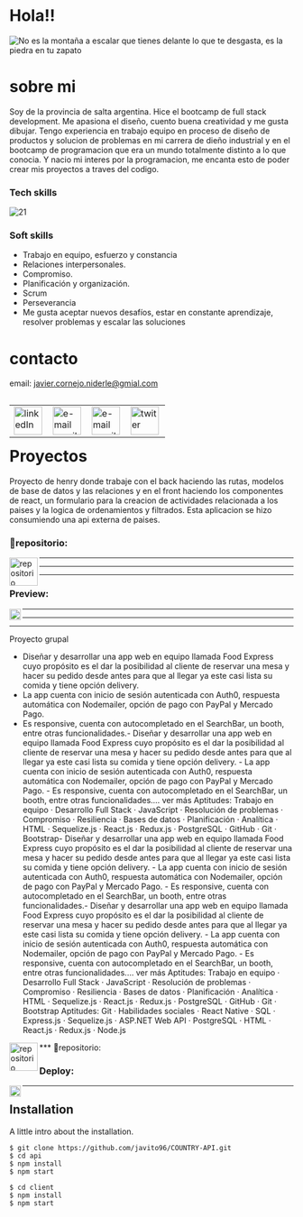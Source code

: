 # Hola!!
![No es la montaña a escalar que tienes delante lo que te desgasta, es la piedra en tu zapato](https://user-images.githubusercontent.com/94643515/205610185-0a9a7131-2d42-43d8-96a4-e34a36e92e61.gif)
# sobre mi
Soy de la provincia de salta argentina. Hice el bootcamp de full stack development. Me apasiona el diseño, cuento buena creatividad y me gusta dibujar. Tengo experiencia en  trabajo equipo en proceso de diseño de productos y solucion de problemas en mi carrera de dieño industrial y en el bootcamp de programacion que era un mundo totalmente distinto a lo que conocia. Y nacio mi interes por la programacion, me encanta esto de poder crear mis proyectos a traves del codigo.


### Tech skills

![21](https://user-images.githubusercontent.com/94643515/205609119-d1c2e2ad-e672-4b21-a297-897888e4f7f6.gif)



### Soft skills

- Trabajo en equipo, esfuerzo y constancia
- Relaciones interpersonales.
- Compromiso.
- Planificación y organización.
- Scrum
- Perseverancia
- Me gusta aceptar nuevos desafíos, estar en constante aprendizaje, resolver problemas y escalar las soluciones


# contacto
email: javier.cornejo.niderle@gmial.com
<table align="left"> 
  <td>
<a href="https://www.linkedin.com/in/javiercornejo-developerfullstack/">
  <img align="left" src="https://i.imgur.com/pSEI8t9.png" alt="linkedIn" height="50" width="50" />
</a>
  </td>
  <td>
<a href="mailto:javier.cornejo.niderle@gmial.com">
  <img align= "left" src="https://cdn-icons-png.flaticon.com/512/5968/5968534.png" alt="e-mail gmail" height="50" />
</a>
  </td>
      <td>
<a href="https://www.instagram.com/javiercornejo1/">
  <img align= "left" src="https://upload.wikimedia.org/wikipedia/commons/thumb/e/e7/Instagram_logo_2016.svg/2048px-Instagram_logo_2016.svg.png" alt="e-mail gmail" height="50" />
</a>
  </td>
          <td>
<a href="https://twitter.com/Javit0Cornejo">
  <img align= "left" src="https://upload.wikimedia.org/wikipedia/commons/thumb/4/4f/Twitter-logo.svg/2491px-Twitter-logo.svg.png" alt="twiter" height="50" />
</a>
  </td>  
</table>

***
***
____
# Proyectos  
Proyecto de henry donde trabaje con el back haciendo las rutas, modelos de base de datos y las relaciones y en el front haciendo los componentes de react, un formulario para la creacion de actividades relacionada a los paises y la logica de ordenamientos y filtrados.
  Esta aplicacion se hizo consumiendo una api externa de paises.
  

  
  
### 📁repositorio:
<td>
<a href="https://github.com/javito96/COUNTRY-API">
  <img align= "left" src="https://cdn4.iconfinder.com/data/icons/iconsimple-logotypes/512/github-512.png" alt="repositorio" height="50" />
</a>
 </td>
 
 
 ***
 ***
 ***
  
### Preview: <td>
 <a href="https://www.canva.com/design/DAFT7t9ojKs/JjhoNvGn71n_pC5gkItIZA/view#2">
  <img align= "left" src="https://upload.wikimedia.org/wikipedia/commons/thumb/0/08/Canva_icon_2021.svg/2048px-Canva_icon_2021.svg.png" alt="preview" height="20" />
</a>

 
 
 ***
 ***
 ***
  Proyecto grupal 
  - Diseñar y desarrollar una app web en equipo llamada Food Express cuyo propósito es el dar la posibilidad al cliente de reservar una mesa y hacer su pedido desde antes para que al llegar ya este casi lista su comida y tiene opción delivery. 
- La app cuenta con inicio de sesión autenticada con Auth0, respuesta automática con Nodemailer, opción de pago con PayPal y Mercado Pago.
- Es responsive, cuenta con autocompletado en el SearchBar, un booth, entre otras funcionalidades.- Diseñar y desarrollar una app web en equipo llamada Food Express cuyo propósito es el dar la posibilidad al cliente de reservar una mesa y hacer su pedido desde antes para que al llegar ya este casi lista su comida y tiene opción delivery. - La app cuenta con inicio de sesión autenticada con Auth0, respuesta automática con Nodemailer, opción de pago con PayPal y Mercado Pago. - Es responsive, cuenta con autocompletado en el SearchBar, un booth, entre otras funcionalidades.… ver más
Aptitudes: Trabajo en equipo · Desarrollo Full Stack · JavaScript · Resolución de problemas · Compromiso · Resiliencia · Bases de datos · Planificación · Analítica · HTML · Sequelize.js · React.js · Redux.js · PostgreSQL · GitHub · Git · Bootstrap- Diseñar y desarrollar una app web en equipo llamada Food Express cuyo propósito es el dar la posibilidad al cliente de reservar una mesa y hacer su pedido desde antes para que al llegar ya este casi lista su comida y tiene opción delivery. - La app cuenta con inicio de sesión autenticada con Auth0, respuesta automática con Nodemailer, opción de pago con PayPal y Mercado Pago. - Es responsive, cuenta con autocompletado en el SearchBar, un booth, entre otras funcionalidades.- Diseñar y desarrollar una app web en equipo llamada Food Express cuyo propósito es el dar la posibilidad al cliente de reservar una mesa y hacer su pedido desde antes para que al llegar ya este casi lista su comida y tiene opción delivery. - La app cuenta con inicio de sesión autenticada con Auth0, respuesta automática con Nodemailer, opción de pago con PayPal y Mercado Pago. - Es responsive, cuenta con autocompletado en el SearchBar, un booth, entre otras funcionalidades.… ver más Aptitudes: Trabajo en equipo · Desarrollo Full Stack · JavaScript · Resolución de problemas · Compromiso · Resiliencia · Bases de datos · Planificación · Analítica · HTML · Sequelize.js · React.js · Redux.js · PostgreSQL · GitHub · Git · Bootstrap
Aptitudes: Git · Habilidades sociales · React Native · SQL · Express.js · Sequelize.js · ASP.NET Web API · PostgreSQL · HTML · React.js · Redux.js · Node.js

  
  
 </td>
 ***
  📁repositorio:
<td>
<a href="https://github.com/FoodExpressPF">
  <img align= "left" src="https://cdn4.iconfinder.com/data/icons/iconsimple-logotypes/512/github-512.png" alt="repositorio" height="50" />
</a>
 </td>
 
 

### Deploy: <td>
 <a href="https://www.foodexpress.vercel.app/">
  <img align= "left" src="https://encrypted-tbn0.gstatic.com/images?q=tbn:ANd9GcT1xh8kPpdGNbhHijecuyxqm0BXna_l8unKv8WzbL8&s" alt="preview" height="20" />
</a>
 </td>
 
 
 ____
 
 
 
## Installation

A little intro about the installation. 
```
$ git clone https://github.com/javito96/COUNTRY-API.git
$ cd api
$ npm install
$ npm start
```

```
$ cd client
$ npm install
$ npm start
```

  
